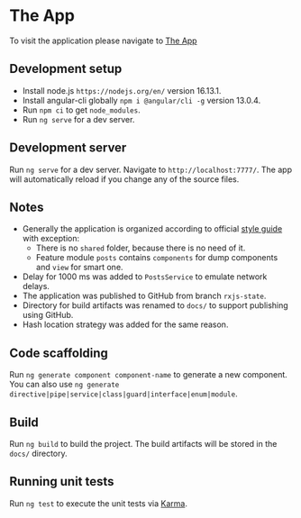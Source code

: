 # The App

To visit the application please navigate to [The App](https://mscvkl.github.io/the-app)

## Development setup

- Install node.js `https://nodejs.org/en/` version 16.13.1.
- Install angular-cli globally `npm i @angular/cli -g` version 13.0.4.
- Run `npm ci` to get `node_modules`.
- Run `ng serve` for a dev server.

## Development server

Run `ng serve` for a dev server. Navigate to `http://localhost:7777/`. The app will automatically reload if you change any of the source files.

## Notes

- Generally the application is organized according to official [style guide](https://angular.io/guide/styleguide) with exception:
  - There is no `shared` folder, because there is no need of it.
  - Feature module `posts` contains `components` for dump components and `view` for smart one.
- Delay for 1000 ms was added to `PostsService` to emulate network delays.
- The application was published to GitHub from branch `rxjs-state`.
- Directory for build artifacts was renamed to `docs/` to support publishing using GitHub.
- Hash location strategy was added for the same reason.

## Code scaffolding

Run `ng generate component component-name` to generate a new component. You can also use `ng generate directive|pipe|service|class|guard|interface|enum|module`.

## Build

Run `ng build` to build the project. The build artifacts will be stored in the `docs/` directory.

## Running unit tests

Run `ng test` to execute the unit tests via [Karma](https://karma-runner.github.io).
